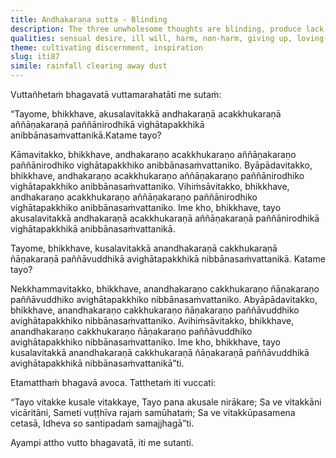 ```yaml
---
title: Andhakaraṇa sutta - Blinding
description: The three unwholesome thoughts are blinding, produce lack of clarity, cause ignorance, obstruct wisdom, and are troublesome and not conducive to Nibbāna. The three wholesome thoughts give sight, produce clarity and create insight, grow wisdom, and are trouble-free and conducive to Nibbāna.
qualities: sensual desire, ill will, harm, non-harm, giving up, loving-kindness, contemplation
theme: cultivating discernment, inspiration
slug: iti87
simile: rainfall clearing away dust
---
```


Vuttañhetaṁ bhagavatā vuttamarahatāti me sutaṁ:

“Tayome, bhikkhave, akusalavitakkā andhakaraṇā acakkhukaraṇā aññāṇakaraṇā paññānirodhikā vighātapakkhikā anibbānasaṁvattanikā.Katame tayo?

Kāmavitakko, bhikkhave, andhakaraṇo acakkhukaraṇo aññāṇakaraṇo paññānirodhiko vighātapakkhiko anibbānasaṁvattaniko. Byāpādavitakko, bhikkhave, andhakaraṇo acakkhukaraṇo aññāṇakaraṇo paññānirodhiko vighātapakkhiko anibbānasaṁvattaniko. Vihiṁsāvitakko, bhikkhave, andhakaraṇo acakkhukaraṇo aññāṇakaraṇo paññānirodhiko vighātapakkhiko anibbānasaṁvattaniko. Ime kho, bhikkhave, tayo akusalavitakkā andhakaraṇā acakkhukaraṇā aññāṇakaraṇā paññānirodhikā vighātapakkhikā anibbānasaṁvattanikā.

Tayome, bhikkhave, kusalavitakkā anandhakaraṇā cakkhukaraṇā ñāṇakaraṇā paññāvuddhikā avighātapakkhikā nibbānasaṁvattanikā. Katame tayo?

Nekkhammavitakko, bhikkhave, anandhakaraṇo cakkhukaraṇo ñāṇakaraṇo paññāvuddhiko avighātapakkhiko nibbānasaṁvattaniko. Abyāpādavitakko, bhikkhave, anandhakaraṇo cakkhukaraṇo ñāṇakaraṇo paññāvuddhiko avighātapakkhiko nibbānasaṁvattaniko. Avihiṁsāvitakko, bhikkhave, anandhakaraṇo cakkhukaraṇo ñāṇakaraṇo paññāvuddhiko avighātapakkhiko nibbānasaṁvattaniko. Ime kho, bhikkhave, tayo kusalavitakkā anandhakaraṇā cakkhukaraṇā ñāṇakaraṇā paññāvuddhikā avighātapakkhikā nibbānasaṁvattanikā”ti.

Etamatthaṁ bhagavā avoca. Tatthetaṁ iti vuccati:

“Tayo vitakke kusale vitakkaye,
Tayo pana akusale nirākare;
Sa ve vitakkāni vicāritāni,
Sameti vuṭṭhīva rajaṁ samūhataṁ;
Sa ve vitakkūpasamena cetasā,
Idheva so santipadaṁ samajjhagā”ti.

Ayampi attho vutto bhagavatā, iti me sutanti.